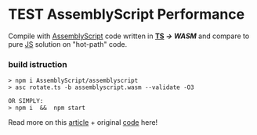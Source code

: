 # TEST AssemblyScript Performance

Compile with [AssemblyScript](https://github.com/AssemblyScript/assemblyscript) code written in **[TS](rotate.ts) _-> WASM_** and compare to pure [JS](test/rotate.js) solution on "hot-path" code.

### build istruction

```console
> npm i AssemblyScript/assemblyscript
> asc rotate.ts -b assemblyscript.wasm --validate -O3

OR SIMPLY:
> npm i  &&  npm start
```

Read more on this [article](https://developers.google.com/web/updates/2019/02/hotpath-with-wasm#assemblyscript) + original [code](https://gist.github.com/surma/0eb306fa9acc8bdf2f58150b2f1e82b4#file-rotate-ts) here!
